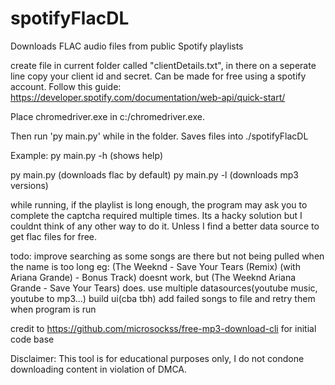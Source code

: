 # spotifyFlacDL
Downloads FLAC audio files from public Spotify playlists



create file in current folder called "clientDetails.txt", in there on a seperate line copy your client id and secret. Can be made for free using a spotify account.
Follow this guide: https://developer.spotify.com/documentation/web-api/quick-start/

Place chromedriver.exe in c:/chromedriver.exe.

Then run 'py main.py' while in the folder. Saves files into ./spotifyFlacDL

Example:
py main.py -h (shows help)

py main.py (downloads flac by default)
py main.py -l (downloads mp3 versions)

while running, if the playlist is long enough, the program may ask you to complete the captcha required multiple times. Its a hacky solution but I couldnt think of any other way to do it. Unless I find a better data source to get flac files for free. 

todo:
    improve searching as some songs are there but not being pulled when the name is too long eg: (The Weeknd - Save Your Tears (Remix) (with Ariana Grande) - Bonus Track) doesnt work, but (The Weeknd Ariana Grande - Save Your Tears) does.
    use multiple datasources(youtube music, youtube to mp3...)
    build ui(cba tbh)
    add failed songs to file and retry them when program is run


credit to https://github.com/microsockss/free-mp3-download-cli for initial code base

Disclaimer: This tool is for educational purposes only, I do not condone downloading content in violation of DMCA.
